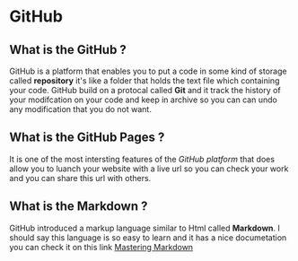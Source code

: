 # GitHub

## What is the GitHub ?
GitHub is a platform that enables you to put a code in some kind of storage called **repository** it's like a folder that holds the text file which containing your code. GitHub build on a protocal called **Git** and it track the history of your modifcation on your code and keep in archive so you can can undo any modification that you do not want.

## What is the GitHub Pages ?
It is one of the most intersting features of the _GitHub platform_ that does allow you to luanch your website with a live url so you can check your work and you can share this url with others.
 
 ## What is the Markdown ?
 GitHub introduced a markup language similar to Html called **Markdown**. I should say this language is so easy to learn and it has a nice documetation you can check it on this link [Mastering Markdown](https://guides.github.com/features/mastering-markdown/)
